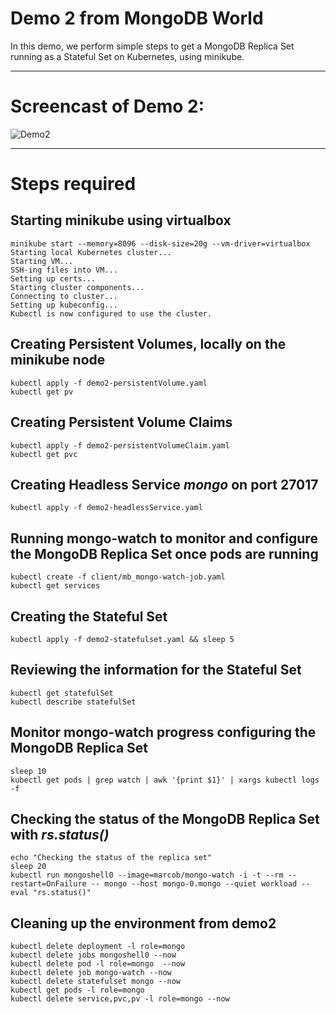# Demo 2 from MongoDB World 

In this demo, we perform simple steps to get a MongoDB Replica Set running as a Stateful Set on Kubernetes, using minikube.

---------

# Screencast of Demo 2:

![Demo2](demo21.gif)


---------
# Steps required 

## Starting minikube using virtualbox
```
minikube start --memory=8096 --disk-size=20g --vm-driver=virtualbox
Starting local Kubernetes cluster...
Starting VM...
SSH-ing files into VM...
Setting up certs...
Starting cluster components...
Connecting to cluster...
Setting up kubeconfig...
Kubectl is now configured to use the cluster.
```






## Creating Persistent Volumes, locally on the minikube node

```
kubectl apply -f demo2-persistentVolume.yaml
kubectl get pv
```

## Creating Persistent Volume Claims

```
kubectl apply -f demo2-persistentVolumeClaim.yaml
kubectl get pvc
```

## Creating Headless Service _mongo_ on port 27017

```
kubectl apply -f demo2-headlessService.yaml
```

## Running mongo-watch to monitor and configure the MongoDB Replica Set once pods are running

```
kubectl create -f client/mb_mongo-watch-job.yaml
kubectl get services
```

## Creating the Stateful Set
```
kubectl apply -f demo2-statefulset.yaml && sleep 5
```

## Reviewing the information for the Stateful Set
```
kubectl get statefulSet 
kubectl describe statefulSet
```

## Monitor mongo-watch progress configuring the MongoDB Replica Set

```
sleep 10
kubectl get pods | grep watch | awk '{print $1}' | xargs kubectl logs -f 

```

## Checking the status of the MongoDB Replica Set with _rs.status()_

```
echo "Checking the status of the replica set"
sleep 20
kubectl run mongoshell0 --image=marcob/mongo-watch -i -t --rm --restart=OnFailure -- mongo --host mongo-0.mongo --quiet workload --eval "rs.status()"
```

## Cleaning up the environment from demo2
```
kubectl delete deployment -l role=mongo
kubectl delete jobs mongoshell0 --now
kubectl delete pod -l role=mongo  --now
kubectl delete job mongo-watch --now 
kubectl delete statefulset mongo --now 
kubectl get pods -l role=mongo
kubectl delete service,pvc,pv -l role=mongo --now
```



